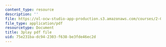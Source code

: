```yaml
---
content_type: resource
description: ''
file: https://ol-ocw-studio-app-production.s3.amazonaws.com/courses/2-003sc-engineering-dynamics-fall-2011/75e231badc942303f638be3fde46ec2d_1xJJu5p3dD0.pdf
file_type: application/pdf
resourcetype: Document
title: 3play pdf file
uid: 75e231ba-dc94-2303-f638-be3fde46ec2d
---
```


